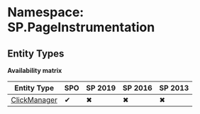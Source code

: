 # Namespace: SP.PageInstrumentation

## Entity Types

**Availability matrix**

Entity Type | SPO | SP 2019 | SP 2016 | SP 2013
----------|-----|---------|---------|--------
[ClickManager](./EntityTypes/ClickManager.md) | ✔ | ✖ | ✖ | ✖
